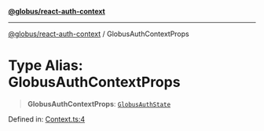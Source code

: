 [**@globus/react-auth-context**](../README.md)

***

[@globus/react-auth-context](../globals.md) / GlobusAuthContextProps

# Type Alias: GlobusAuthContextProps

> **GlobusAuthContextProps**: [`GlobusAuthState`](GlobusAuthState.md)

Defined in: [Context.ts:4](https://github.com/globus/react-auth-context/blob/e8139c44837c34e513aa98b148623ed8917c2ed9/src/Context.ts#L4)
